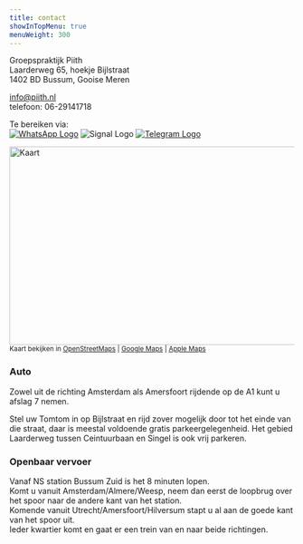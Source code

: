 ```yaml
---
title: contact
showInTopMenu: true
menuWeight: 300
---
```


Groepspraktijk Piith  
Laarderweg 65, hoekje Bijlstraat  
1402 BD Bussum, Gooise Meren

[info@piith.nl  
](mailto:info@piith.nl)telefoon: 06-29141718

Te bereiken via:  
[![WhatsApp Logo](https://res.cloudinary.com/piith/image/upload/2013/02/whatsapp.png#dimensions=thumbnail "WhatsApp")](https://wa.me/31629141718) ![Signal Logo](https://res.cloudinary.com/piith/image/upload/2013/02/signal.png#dimensions=thumbnail "Signal") [![Telegram Logo](https://res.cloudinary.com/piith/image/upload/2013/02/telegram.png#dimensions=thumbnail "Telegram")](https://t.me/LunaWesterik)

<img alt="Kaart" width="745" height="350" src="/map.png" />\
<small>Kaart bekijken in <a href="https://osm.org/go/0E6ZtM4W-?m=">OpenStreetMaps</a> | <a href="https://goo.gl/maps/a5KTvrL99Wq8Sofv5">Google Maps</a> | <a href="https://maps.apple.com/?address=Laarderweg%2065,%201402%20BD%20Bussum,%20Netherlands&ll=52.269240,5.167380&q=Laarderweg%2065&_ext=EiYpdni+RuMhSkAxMjL3luGjFEA59E3kogkjSkBB+tZYvOmyFEBQBA%3D%3D">Apple Maps</a></small>

### Auto

Zowel uit de richting Amsterdam als Amersfoort rijdende op de A1 kunt u afslag 7 nemen.

Stel uw Tomtom in op Bijlstraat en rijd zover mogelijk door tot het einde van die straat, daar is meestal voldoende gratis parkeergelegenheid. Het gebied Laarderweg tussen Ceintuurbaan en Singel is ook vrij parkeren.

### Openbaar vervoer

Vanaf NS station Bussum Zuid is het 8 minuten lopen.  
Komt u vanuit Amsterdam/Almere/Weesp, neem dan eerst de loopbrug over het spoor naar de andere kant van het station.  
Komende vanuit Utrecht/Amersfoort/Hilversum stapt u al aan de goede kant van het spoor uit.  
Ieder kwartier komt en gaat er een trein van en naar beide richtingen.
